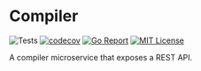 # Compiler

![Tests](https://github.com/YanSystems/compiler/actions/workflows/tests.yml/badge.svg) [![codecov](https://codecov.io/gh/YanSystems/compiler/graph/badge.svg?token=JFN7EBA8GD)](https://codecov.io/gh/YanSystems/compiler) [![Go Report](https://goreportcard.com/badge/YanSystems/compiler)](https://goreportcard.com/report/YanSystems/compiler) [![MIT License](https://img.shields.io/badge/license-MIT-blue.svg)](https://github.com/YanSystems/compiler/blob/main/LICENSE)

A compiler microservice that exposes a REST API.
